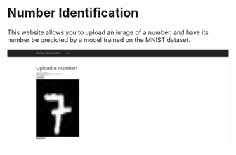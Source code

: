 Number Identification
===========

This website allows you to upload an image of a number, and have its number be predicted by a model trained on the MNIST dataset. 

![Website screenshot](screenshot.png)